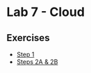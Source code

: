 # Lab 7 - Cloud

## Exercises

* [Step 1](/Lab_7/Lab7_Step_1.pdf)
* [Steps 2A & 2B](/Lab_7/Lab7_Steps_2A_and_B.pdf)
